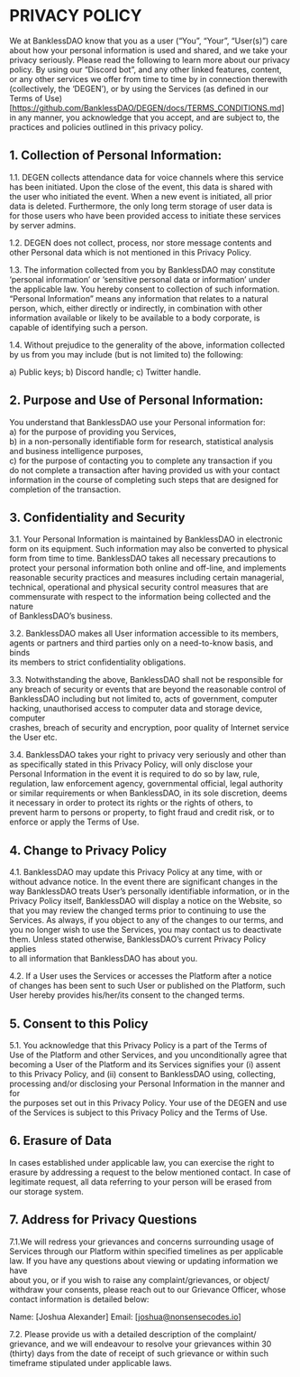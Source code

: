 # PRIVACY POLICY  
  
We at BanklessDAO know that you as a user (“You”, “Your”, “User(s)”) care  
about how your personal information is used and shared, and we take your  
privacy seriously. Please read the following to learn more about our privacy  
policy. By using our “Discord bot”, and any other linked features, content,  
or any other services we offer from time to time by in connection therewith  
(collectively, the ‘DEGEN’), or by using the Services (as defined in our  
Terms of Use) [https://github.com/BanklessDAO/DEGEN/docs/TERMS_CONDITIONS.md]  
in any manner, you acknowledge that you accept, and are subject to, the  
practices and policies outlined in this privacy policy.  

## 1.      Collection of Personal Information:  

1.1. DEGEN collects attendance data for voice channels where this service  
has been initiated. Upon the close of the event, this data is shared with  
the user who initiated the event. When a new event is initiated, all prior  
data is deleted. Furthermore, the only long term storage of user data is  
for those users who have been provided access to initiate these services  
by server admins.  

1.2. DEGEN does not collect, process, nor store message contents and  
other Personal data which is not mentioned in this Privacy Policy.  

1.3. The information collected from you by BanklessDAO may constitute  
‘personal information’ or ‘sensitive personal data or information’ under  
the applicable law. You hereby consent to collection of such information.  
“Personal Information” means any information that relates to a natural  
person, which, either directly or indirectly, in combination with other  
information available or likely to be available to a body corporate, is  
capable of identifying such a person.  

1.4. Without prejudice to the generality of the above, information collected by us from you may include (but is not limited to) the following:
 
a) 	Public keys;
b) 	Discord handle;
c)  Twitter handle.
 
## 2.      Purpose and Use of Personal Information:  

You understand that BanklessDAO use your Personal information for:  
a) 	for the purpose of providing you Services,  
b) 	in a non-personally identifiable form for research, statistical analysis  
and business intelligence purposes,  
c) 	for the purpose of contacting you to complete any transaction if you  
do not complete a transaction after having provided us with your contact  
information in the course of completing such steps that are designed for  
completion of the transaction.  
 
## 3.      Confidentiality and Security  

3.1.   Your Personal Information is maintained by BanklessDAO in electronic  
form on its equipment. Such information may also be converted to physical  
form from time to time. BanklessDAO takes all necessary precautions to  
protect your personal information both online and off-line, and implements  
reasonable security practices and measures including certain managerial,  
technical, operational and physical security control measures that are  
commensurate with respect to the information being collected and the nature  
of BanklessDAO’s business.  

3.2.   BanklessDAO makes all User information accessible to its members,  
agents or partners and third parties only on a need-to-know basis, and binds  
its members to strict confidentiality obligations.  

3.3.   Notwithstanding the above, BanklessDAO shall not be responsible for  
any breach of security or events that are beyond the reasonable control of  
BanklessDAO including but not limited to, acts of government, computer  
hacking, unauthorised access to computer data and storage device, computer  
crashes, breach of security and encryption, poor quality of Internet service  
the User etc.  

3.4.   BanklessDAO takes your right to privacy very seriously and other than  
as specifically stated in this Privacy Policy, will only disclose your  
Personal Information in the event it is required to do so by law, rule,  
regulation, law enforcement agency, governmental official, legal authority  
or similar requirements or when BanklessDAO, in its sole discretion, deems  
it necessary in order to protect its rights or the rights of others, to  
prevent harm to persons or property, to fight fraud and credit risk, or to  
enforce or apply the Terms of Use.  

## 4.      Change to Privacy Policy  
 
4.1.   BanklessDAO may update this Privacy Policy at any time, with or  
without advance notice. In the event there are significant changes in the  
way BanklessDAO treats User’s personally identifiable information, or in the  
Privacy Policy itself, BanklessDAO will display a notice on the Website, so  
that you may review the changed terms prior to continuing to use the  
Services. As always, if you object to any of the changes to our terms, and  
you no longer wish to use the Services, you may contact us to deactivate  
them. Unless stated otherwise, BanklessDAO’s current Privacy Policy applies  
to all information that BanklessDAO has about you.  

4.2.   If a User uses the Services or accesses the Platform after a notice  
of changes has been sent to such User or published on the Platform, such  
User hereby provides his/her/its consent to the changed terms.  
 
## 5.      Consent to this Policy
 
5.1.   You acknowledge that this Privacy Policy is a part of the Terms of  
Use of the Platform and other Services, and you unconditionally agree that  
becoming a User of the Platform and its Services signifies your (i) assent  
to this Privacy Policy, and (ii) consent to BanklessDAO using, collecting,  
processing and/or disclosing your Personal Information in the manner and for  
the purposes set out in this Privacy Policy. Your use of the DEGEN and use  
of the Services is subject to this Privacy Policy and the Terms of Use.  

## 6.      Erasure of Data  

In cases established under applicable law, you can exercise the right to  
erasure by addressing a request to the below mentioned contact. In case of  
legitimate request, all data referring to your person will be erased from  
our storage system.  
 
 
## 7.     Address for Privacy Questions
 
7.1.We will redress your grievances and concerns surrounding usage of  
Services through our Platform within specified timelines as per applicable  
law. If you have any questions about viewing or updating information we have  
about you, or if you wish to raise any complaint/grievances, or object/  
withdraw your consents, please reach out to our Grievance Officer, whose  
contact information is detailed below:
 
Name: [Joshua Alexander]
Email: [joshua@nonsensecodes.io]
 
7.2. Please provide us with a detailed description of the complaint/  
grievance, and we will endeavour to resolve your grievances within 30  
(thirty) days from the date of receipt of such grievance or within such  
timeframe stipulated under applicable laws.  
